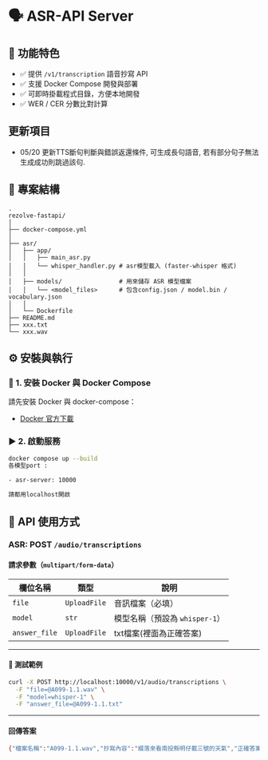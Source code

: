 # 🗣️ ASR-API Server

## 🚀 功能特色

- ✅ 提供 `/v1/transcription` 語音抄寫 API
- ✅ 支援 Docker Compose 開發與部署
- ✅ 可即時掛載程式目錄，方便本地開發
- ✅ WER  / CER 分數比對計算

## 更新項目
- 05/20 更新TTS斷句判斷與錯誤返還條件, 可生成長句語音, 若有部分句子無法生成成功則跳過該句.

## 🧱 專案結構

```
.
rezolve-fastapi/
│
├── docker-compose.yml
│
├── asr/
│   ├── app/
│   │   ├── main_asr.py
│   │   └── whisper_handler.py # asr模型載入 (faster-whisper 格式)
│   │
│   ├── models/                # 用來儲存 ASR 模型檔案
│   │   └── <model_files>      # 包含config.json / model.bin / vocabulary.json
│   │
│   └── Dockerfile
├── README.md
├── xxx.txt
└── xxx.wav
```

## ⚙️ 安裝與執行

### 🔧 1. 安裝 Docker 與 Docker Compose

請先安裝 Docker 與 docker-compose：

- [Docker 官方下載](https://www.docker.com/products/docker-desktop/)

### ▶️ 2. 啟動服務

```bash
docker compose up --build
各模型port :

- asr-server: 10000

請都用localhost開啟
```




## 📡 API 使用方式

### ASR: POST `/audio/transcriptions`

#### 請求參數（`multipart/form-data`）

| 欄位名稱 | 類型        | 說明                       |
|----------|-------------|----------------------------|
| `file`   | `UploadFile`| 音訊檔案（必填）           |
| `model`  | `str`       | 模型名稱（預設為 `whisper-1`）  |
| `answer_file`  | `UploadFile`       | txt檔案(裡面為正確答案)  |


---

#### 🧪 測試範例

```bash
curl -X POST http://localhost:10000/v1/audio/transcriptions \
  -F "file=@A099-1.1.wav" \
  -F "model=whisper-1" \
  -F "answer_file=@A099-1.1.txt"
```

---

#### 回傳答案
```bash
{"檔案名稱":"A099-1.1.wav","抄寫內容":"綴落來看南投縣明仔載三號的天氣","正確答案":"綴落來看南投縣明仔載三號天氣","運行時長":"1.87 秒","WER":0.125,"CER":0.0714}
```

